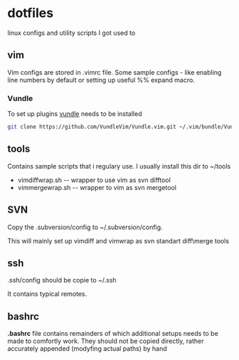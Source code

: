 # dotfiles

linux configs and utility scripts I got used to

## vim

Vim configs are stored in .vimrc file.
Some sample configs - like enabling line numbers by default or setting up useful %% expand macro.

### Vundle
To set up plugins [vundle](https://github.com/VundleVim/Vundle) needs to be installed

```sh
git clone https://github.com/VundleVim/Vundle.vim.git ~/.vim/bundle/Vundle.vim
```

## tools

Contains sample scripts that i regulary use. I usually install this dir to ~/tools

* vimdiffwrap.sh -- wrapper to use vim as svn difftool
* vimmergewrap.sh -- wrapper to vim as svn mergetool

## SVN

Copy the .subversion/config to ~/.subversion/config.

This will mainly set up vimdiff and vimwrap as svn standart diff\merge tools

## ssh

.ssh/config should be copie to ~/.ssh

It contains typical remotes.

## bashrc

**.bashrc** file contains remainders of which additional setups needs to be made to comfortly work.
They should not be copied directly, rather accurately appended (modyfing actual paths) by hand

